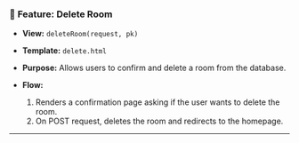 

### 🧹 **Feature: Delete Room**

* **View:** `deleteRoom(request, pk)`
* **Template:** `delete.html`
* **Purpose:** Allows users to confirm and delete a room from the database.
* **Flow:**

  1. Renders a confirmation page asking if the user wants to delete the room.
  2. On POST request, deletes the room and redirects to the homepage.

---

